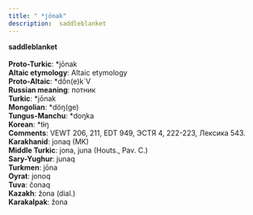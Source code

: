 ```yaml
---
title: " *jōnak"
description:  saddleblanket
---
```

<strong> saddleblanket</strong><br><br>
<strong>Proto-Turkic</strong>:  *jōnak<br>
<strong>Altaic etymology</strong>:  Altaic etymology<br>
<strong> Proto-Altaic</strong>:  *dṓn(e)k`V<br>
<strong>Russian meaning</strong>:  потник<br>
<strong>Turkic</strong>:  *jōnak<br>
<strong>Mongolian</strong>:  *döŋ(ge)<br>
<strong>Tungus-Manchu</strong>:  *doŋka<br>
<strong>Korean</strong>:  *tɨ̀ŋ<br>
<strong>Comments</strong>:  VEWT 206, 211, EDT 949, ЭСТЯ 4, 222-223, Лексика 543.<br>
<strong>Karakhanid</strong>:  jonaq (MK)<br>
<strong>Middle Turkic</strong>:  jona, juna (Houts., Pav. C.)<br>
<strong>Sary-Yughur</strong>:  junaq<br>
<strong>Turkmen</strong>:  jōna<br>
<strong>Oyrat</strong>:  jonoq<br>
<strong>Tuva</strong>:  čonaq<br>
<strong>Kazakh</strong>:  žona (dial.)<br>
<strong>Karakalpak</strong>:  žona<br>


